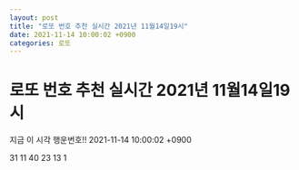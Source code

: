 ```yaml
---
layout: post
title: "로또 번호 추천 실시간 2021년 11월14일19시"
date: 2021-11-14 10:00:02 +0900
categories: 로또
---
```


# 로또 번호 추천 실시간 2021년 11월14일19시

지금 이 시각 행운번호!! 2021-11-14 10:00:02 +0900

 31  11  40  23  13  1 

